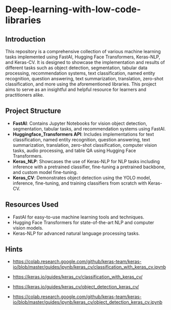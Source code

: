 
# **Deep-learning-with-low-code-libraries**

## Introduction

This repository is a comprehensive collection of various machine learning tasks implemented using FastAI, Hugging Face Transformers, Keras-NLP, and Keras-CV. It is designed to showcase the implementation and results of different tasks such as object detection, segmentation, tabular data processing, recommendation systems, text classification, named entity recognition, question answering, text summarization, translation, zero-shot classification, and more using the aforementioned libraries. This project aims to serve as an insightful and helpful resource for learners and practitioners alike.

## Project Structure

- **FastAI**: Contains Jupyter Notebooks for vision object detection, segmentation, tabular tasks, and recommendation systems using FastAI.
- **Huggingface_Transformers API**: Includes implementations for text classification, named entity recognition, question answering, text summarization, translation, zero-shot classification, computer vision tasks, audio processing, and table QA using Hugging Face Transformers.
- **Keras_NLP**: Showcases the use of Keras-NLP for NLP tasks including inference with a pretrained classifier, fine-tuning a pretrained backbone, and custom model fine-tuning.
- **Keras_CV**: Demonstrates object detection using the YOLO model, inference, fine-tuning, and training classifiers from scratch with Keras-CV.


## Resources Used

- FastAI for easy-to-use machine learning tools and techniques.
- Hugging Face Transformers for state-of-the-art NLP and computer vision models.
- Keras-NLP for advanced natural language processing tasks.

## Hints

- https://colab.research.google.com/github/keras-team/keras-io/blob/master/guides/ipynb/keras_cv/classification_with_keras_cv.ipynb

- https://keras.io/guides/keras_cv/classification_with_keras_cv/

- https://keras.io/guides/keras_cv/object_detection_keras_cv/

- https://colab.research.google.com/github/keras-team/keras-io/blob/master/guides/ipynb/keras_cv/object_detection_keras_cv.ipynb





